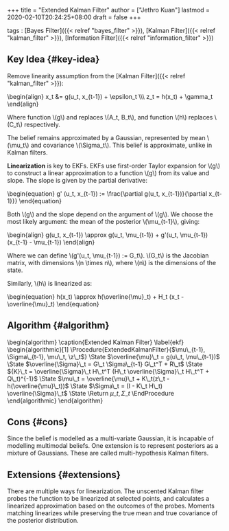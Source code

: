 +++
title = "Extended Kalman Filter"
author = ["Jethro Kuan"]
lastmod = 2020-02-10T20:24:25+08:00
draft = false
+++

tags
: [Bayes Filter]({{< relref "bayes_filter" >}}), [Kalman Filter]({{< relref "kalman_filter" >}}), [Information Filter]({{< relref "information_filter" >}})


## Key Idea {#key-idea}

Remove linearity assumption from the [Kalman Filter]({{< relref "kalman_filter" >}}):

\begin{align}
  x\_t &= g(u\_t, x\_{t-1}) + \epsilon\_t \\\\\\
  z\_t = h(x\_t) + \gamma\_t
\end{align}

Where function \\(g\\) and replaces \\(A\_t, B\_t\\), and function \\(h\\) replaces
\\(C\_t\\) respectively.

The belief remains approximated by a Gaussian, represented by mean
\\(\mu\_t\\) and covariance \\(\Sigma\_t\\). This belief is approximate, unlike
in Kalman filters.

**Linearization** is key to EKFs. EKFs use first-order Taylor expansion
for \\(g\\) to construct a linear approximation to a function \\(g\\) from its
value and slope. The slope is given by the partial derivative:

\begin{equation}
  g' (u\_t, x\_{t-1}) := \frac{\partial g(u\_t, x\_{t-1})}{\partial x\_{t-1}}}
\end{equation}

Both \\(g\\) and the slope depend on the argument of \\(g\\). We choose the
most likely argument: the mean of the posterior \\(\mu\_{t-1}\\), giving:

\begin{align}
  g(u\_t, x\_{t-1}) \approx g(u\_t, \mu\_{t-1}) + g'(u\_t, \mu\_{t-1})
  (x\_{t-1} - \mu\_{t-1})
\end{align}

Where we can define \\(g'(u\_t, \mu\_{t-1}) := G\_t\\). \\(G\_t\\) is the Jacobian
matrix, with dimensions \\(n \times n\\), where \\(n\\) is the dimensions of
the state.

Similarly, \\(h\\) is linearized as:

\begin{equation}
  h(x\_t) \approx h(\overline{\mu}\_t) + H\_t (x\_t - \overline{\mu}\_t)
\end{equation}


## Algorithm {#algorithm}

\begin{algorithm}
  \caption{Extended Kalman Filter}
  \label{ekf}
  \begin{algorithmic}[1]
    \Procedure{ExtendedKalmanFilter}{$\mu\_{t-1}, \Sigma\_{t-1}, \mu\_t, \z\_t$}
    \State $\overline{\mu}\_t = g(u\_t, \mu\_{t-1})$
    \State $\overline{\Sigma}\_t = G\_t \Sigma\_{t-1} G\_t^T + R\_t$
    \State ${K}\_t = \overline{\Sigma}\_t H\_t^T (H\_t \overline{\Sigma}\_t H\_t^T + Q\_t)^{-1}$
    \State $\mu\_t = \overline{\mu}\_t + K\_t(z\_t - h(\overline{\mu}\_t))$
    \State $\Sigma\_t = (I - K\_t H\_t) \overline{\Sigma}\_t$
    \State \Return $\mu\_t, \Sigma\_t$
    \EndProcedure
  \end{algorithmic}
\end{algorithm}


## Cons {#cons}

Since the belief is modelled as a multi-variate Gaussian, it is
incapable of modelling multimodal beliefs. One extension is to
represent posteriors as a mixture of Gaussians. These are called
multi-hypothesis Kalman filters.


## Extensions {#extensions}

There are multiple ways for linearization. The unscented Kalman filter
probes the function to be linearized at selected points, and
calculates a linearized approximation based on the outcomes of the
probes. Moments matching linearizes while preserving the true mean and
true covariance of the posterior distribution.
